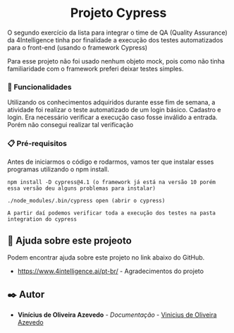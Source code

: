 <h1 align="center">
Projeto Cypress
</h1>

<p>
O segundo exercício da lista para integrar o time de QA (Quality Assurance) da 4Intelligence tinha por finalidade a execução dos testes automatizados para o front-end (usando o framework Cypress)
</p>

<p>
Para esse projeto não foi usado nenhum objeto mock, pois como não tinha familiaridade com o framework preferi deixar testes simples. 
</p>

### 🚀 Funcionalidades

<p>
Utilizando os conhecimentos adquiridos durante esse fim de semana, a atividade foi realizar o teste automatizado de um login básico. Cadastro e login. Era necessário verificar a execução caso fosse inválido a entrada. Porém não consegui realizar tal verificação
</p>

### 📋 Pré-requisitos

<p>
Antes de iniciarmos o código e rodarmos, vamos ter que instalar esses programas utilizando o npm install.
</p>

```
npm install -D cypress@4.1 (o framework já está na versão 10 porém essa versão deu alguns problemas para instalar)
```
```
./node_modules/.bin/cypress open (abrir o cypress)
```
```
A partir daí podemos verificar toda a execução dos testes na pasta integration do cypress
```

## 🎁 Ajuda sobre este projeoto

<p>
Podem encontrar ajuda sobre este projeto no link abaixo do GitHub.
</p>

* https://www.4intelligence.ai/pt-br/ - Agradecimentos do projeto

## ✒️ Autor

* **Vinícius de Oliveira Azevedo** - *Documentação* - [Vinicius de Oliveira Azevedo](https://github.com/Vinicius-azevedo)
